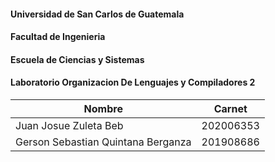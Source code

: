 #### Universidad de San Carlos de Guatemala
#### Facultad de Ingenieria
#### Escuela de Ciencias y Sistemas
#### Laboratorio Organizacion De Lenguajes y Compiladores 2

| Nombre           | Carnet       |
|----------------|------------|
|Juan Josue Zuleta Beb | 202006353 |
|Gerson Sebastian Quintana Berganza | 201908686 |
